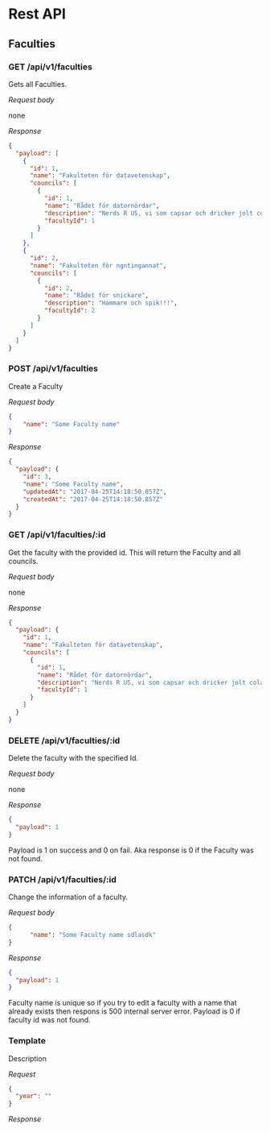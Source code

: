 # Rest API

## Faculties

### GET /api/v1/faculties

Gets all Faculties.

*Request body*

none

*Response*

```json
{
  "payload": [
    {
      "id": 1,
      "name": "Fakulteten för datavetenskap",
      "councils": [
        {
          "id": 1,
          "name": "Rådet för datornördar",
          "description": "Nerds R US, vi som capsar och dricker jolt cola",
          "facultyId": 1
        }
      ]
    },
    {
      "id": 2,
      "name": "Fakulteten för ngntingannat",
      "councils": [
        {
          "id": 2,
          "name": "Rådet för snickare",
          "description": "Hammare och spik!!!",
          "facultyId": 2
        }
      ]
    }
  ]
}
```

### POST /api/v1/faculties

Create a Faculty

*Request body*

```json
{
	"name": "Some Faculty name"
}
```

*Response*

```json
{
  "payload": {
    "id": 3,
    "name": "Some Faculty name",
    "updatedAt": "2017-04-25T14:18:50.857Z",
    "createdAt": "2017-04-25T14:18:50.857Z"
  }
}
```

### GET /api/v1/faculties/:id

Get the faculty with the provided id. This will return the Faculty and all councils.

*Request body*

none

*Response*

```json
{
  "payload": {
    "id": 1,
    "name": "Fakulteten för datavetenskap",
    "councils": [
      {
        "id": 1,
        "name": "Rådet för datornördar",
        "description": "Nerds R US, vi som capsar och dricker jolt cola",
        "facultyId": 1
      }
    ]
  }
}
```

### DELETE /api/v1/faculties/:id

Delete the faculty with the specified Id.

*Request body*

none

*Response*

```json
{
  "payload": 1
}
```

Payload is 1 on success and 0 on fail. Aka response is 0 if the Faculty was not found.

### PATCH /api/v1/faculties/:id

Change the information of a faculty.

*Request body*

```json
{
      "name": "Some Faculty name sdlasdk"
}
```

*Response*

```json
{
  "payload": 1
}
```

Faculty name is unique so if you try to edit a faculty with a name that already exists then respons is 500 internal server error.
Payload is 0 if faculty id was not found.

### Template

Description

*Request*

```json
{
  "year": ""
}
```

*Response*
